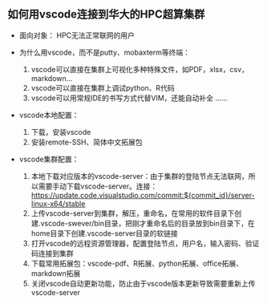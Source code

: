 ## 如何用vscode连接到华大的HPC超算集群

- 面向对象：
	HPC无法正常联网的用户

- 为什么用vscode，而不是putty、mobaxterm等终端：
	1. vscode可以直接在集群上可视化多种特殊文件，如PDF，xlsx，csv，markdown...
	2. vscode可以直接在集群上调试python、R代码
	3. vscode可以用常规IDE的书写方式代替VIM，还能自动补全
	......

- vscode本地配置：
	1. 下载，安装vscode
	2. 安装remote-SSH、简体中文拓展包

- vscode集群配置：
	1. 本地下载对应版本的vscode-server：由于集群的登陆节点无法联网，所以需要手动下载vscode-server。连接：https://update.code.visualstudio.com/commit:${commit_id}/server-linux-x64/stable
	2. 上传vscode-server到集群，解压，重命名，在常用的软件目录下创建.vscode-swever/bin目录，把刚才重命名后的目录放到bin目录下，在home目录下创建.vscode-server目录的软链接
	3. 打开vscode的远程资源管理器，配置登陆节点，用户名，输入密码、验证码连接到集群
	4. 下载常用拓展包：vscode-pdf、R拓展、python拓展、office拓展、markdown拓展
	5. 关闭vscode自动更新功能，防止由于vscode版本更新导致需要重新上传vscode-server




